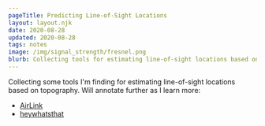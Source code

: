 ```yaml
---
pageTitle: Predicting Line-of-Sight Locations
layout: layout.njk
date: 2020-08-28
updated: 2020-08-28
tags: notes 
image: /img/signal_strength/fresnel.png
blurb: Collecting tools for estimating line-of-sight locations based on topography.
---
```


Collecting some tools I'm finding for estimating line-of-sight locations based on topography. Will annotate further as I learn more:

- [AirLink](https://link.ui.com/#)
- [heywhatsthat](https://www.heywhatsthat.com/)





